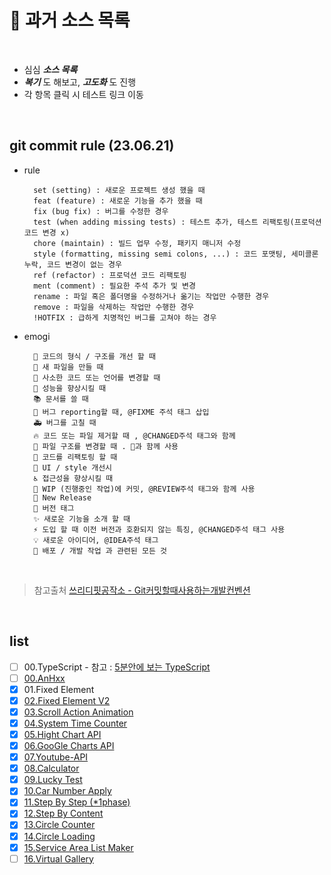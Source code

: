 # 📝 과거 소스 목록

<br />

* 심심 _**소스 목록**_
* _**복기**_ 도 해보고, _**고도화**_ 도 진행
* 각 항목 클릭 시 테스트 링크 이동

<br />

## git commit rule (23.06.21)
* rule

        set (setting) : 새로운 프로젝트 생성 했을 때
        feat (feature) : 새로운 기능을 추가 했을 때
        fix (bug fix) : 버그를 수정한 경우
        test (when adding missing tests) : 테스트 추가, 테스트 리팩토링(프로덕션 코드 변경 x)
        chore (maintain) : 빌드 업무 수정, 패키지 매니저 수정
        style (formatting, missing semi colons, ...) : 코드 포맷팅, 세미콜론 누락, 코드 변경이 없는 경우
        ref (refactor) : 프로덕션 코드 리팩토링
        ment (comment) : 필요한 주석 추가 및 변경
        rename : 파일 혹은 폴더명을 수정하거나 옮기는 작업만 수행한 경우
        remove : 파일을 삭제하는 작업만 수행한 경우
        !HOTFIX : 급하게 치명적인 버그를 고쳐야 하는 경우

* emogi

        🎨 코드의 형식 / 구조를 개선 할 때
        📰 새 파일을 만들 때
        📝 사소한 코드 또는 언어를 변경할 때
        🐎 성능을 향상시킬 때
        📚 문서를 쓸 때
        🐛 버그 reporting할 때, @FIXME 주석 태그 삽입
        🚑 버그를 고칠 때
        🔥 코드 또는 파일 제거할 때 , @CHANGED주석 태그와 함께
        🚜 파일 구조를 변경할 때 . 🎨과 함께 사용
        🔨 코드를 리팩토링 할 때
        💄 UI / style 개선시
        ♿️ 접근성을 향상시킬 때
        🚧 WIP (진행중인 작업)에 커밋, @REVIEW주석 태그와 함께 사용
        💎 New Release
        🔖 버전 태그
        ✨ 새로운 기능을 소개 할 때
        ⚡️ 도입 할 때 이전 버전과 호환되지 않는 특징, @CHANGED주석 태그 사용
        💡 새로운 아이디어, @IDEA주석 태그
        🚀 배포 / 개발 작업 과 관련된 모든 것
<br />    


> 참고출처 [쓰리디핏공작소 - Git커밋할때사용하는개발컨벤션](https://3dpit.tistory.com/619)


<br />

## list

* [ ] 00.TypeScript - 참고 : [5분안에 보는 TypeScript](https://typescript-kr.github.io/pages/tutorials/typescript-in-5-minutes.html)
* [ ] [00.AnHxx](http://nergyhee.dothome.co.kr/myList/list/00.AnHxx/sources)
* [X] 01.Fixed Element
* [X] [02.Fixed Element V2](http://nergyhee.dothome.co.kr/myList/list/02.Fixed-Element-V2/sources)
* [X] [03.Scroll Action Animation](http://nergyhee.dothome.co.kr/myList/list/03.Scroll-Action-Animation/sources)
* [X] [04.System Time Counter](http://nergyhee.dothome.co.kr/myList/list/04.System-Time-Counter/sources)
* [X] [05.Hight Chart API](http://nergyhee.dothome.co.kr/myList/list/05.High-Charts-API/sources)
* [X] [06.GooGle Charts API](http://nergyhee.dothome.co.kr/myList/list/06.Google-Charts-API/sources)
* [X] [07.Youtube-API](http://nergyhee.dothome.co.kr/myList/list/07.Youtube-API/sources)
* [X] [08.Calculator](http://nergyhee.dothome.co.kr/myList/list/08.Calculator/sources)
* [X] [09.Lucky Test](http://nergyhee.dothome.co.kr/myList/list/09.Lucky-Test/sources)
* [X] [10.Car Number Apply](http://nergyhee.dothome.co.kr/myList/list/10.Car-Number-Apply/sources)
* [X] [11.Step By Step (*1phase)](http://nergyhee.dothome.co.kr/myList/list/11.Step-By-Step/sources/intro.html)
* [X] [12.Step By Content](http://nergyhee.dothome.co.kr/myList/list/12.Step-By-Content/sources)
* [X] [13.Circle Counter](http://nergyhee.dothome.co.kr/myList/list/13.CirCle-Counter/sources)
* [X] [14.Circle Loading](http://nergyhee.dothome.co.kr/myList/list/14.CirCle-Loading/sources)
* [X] [15.Service Area List Maker](http://nergyhee.dothome.co.kr/myList/list/15.Service-Area-List/sources)
* [ ] [16.Virtual Gallery](http://nergyhee.dothome.co.kr/myList/list/16.Virtual-Gallery/sources)

<br>
<br>
<br>
